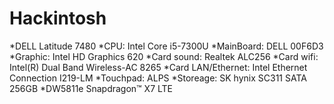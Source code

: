 # Hackintosh
*DELL Latitude 7480
*CPU: Intel Core i5-7300U
*MainBoard: DELL 00F6D3
*Graphic: Intel HD Graphics 620
*Card sound: Realtek ALC256
*Card wifi: Intel(R) Dual Band Wireless-AC 8265
*Card LAN/Ethernet: Intel Ethernet Connection I219-LM
*Touchpad: ALPS
*Storeage: SK hynix SC311 SATA 256GB
*DW5811e Snapdragon™ X7 LTE
